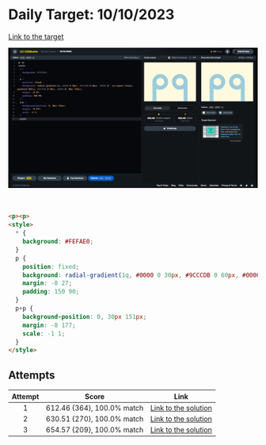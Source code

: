 # Daily Target: 10/10/2023

[Link to the target](https://cssbattle.dev/play/gYWIJqeCyAr2MGS2KP6D)

![img](../images/target-solution/daily-target_2023-10-10.png)

<br>

```html
<p><p>
<style>
  * {
    background: #FEFAE0;
  }
  p {
    position: fixed;
    background: radial-gradient(1q, #0000 0 30px, #9CCCDB 0 60px, #0000 0), no-repeat linear-gradient(90deg, #9CCCDB 0 30px, #0000 0) 30px 155px;
    margin: -8 27;
    padding: 150 90;
  }
  p+p {
    background-position: 0, 30px 151px;
    margin: -8 177;
    scale: -1 1;
  }
</style>
```

## Attempts
| Attempt | Score | Link |
|:-:|:-:|:-:|
| 1 | 612.46 {364}, 100.0% match | [Link to the solution](../html/daily-target_2023-10-10_attempt-01.html) |
| 2 | 630.51 {270}, 100.0% match | [Link to the solution](../html/daily-target_2023-10-10_attempt-02.html) |
| 3 | 654.57 {209}, 100.0% match | [Link to the solution](../html/daily-target_2023-10-10_attempt-03.html) |